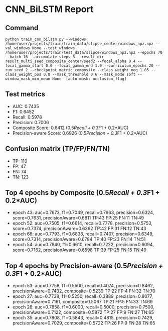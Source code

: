 # CNN_BiLSTM Report

## Command
```
python train_cnn_bilstm.py --windows /home/user/projects/train/train_data/slipce_center/windows_npz.npz --val_windows None --test_windows /home/user/projects/train/test_data/slipce/windows_npz.npz --epochs 70 --batch 16 --accumulate_steps 8 --result_dir result_multi_seed_composite_center/seed2 --focal_alpha 0.4 --focal_gamma_start 0.0 --focal_gamma_end 1.0 --curriculum_epochs 20 --run_seed 2 --checkpoint_metric composite --class_weight_neg 1.05 --class_weight_pos 0.8 --mask_threshold 0.6 --mask_mode soft --window_mask_min_mean None  [auto-mask: occlusion_flag]
```

## Test metrics
- AUC: 0.7435
- F1: 0.6452
- Recall: 0.5978
- Precision: 0.7006
- Composite Score: 0.6412 (0.5*Recall + 0.3*F1 + 0.2*AUC)
- Precision-aware Score: 0.6926 (0.5*Precision + 0.3*F1 + 0.2*AUC)
## Confusion matrix (TP/FP/FN/TN)
- TP: 110
- FP: 47
- FN: 74
- TN: 123

## Top 4 epochs by Composite (0.5*Recall + 0.3*F1 + 0.2*AUC)
- epoch 43: auc=0.7673, f1=0.7049, recall=0.7963, precision=0.6324, score=0.7631, precisionAware=0.6811  TP:43 FP:25 FN:11 TN:49
- epoch 52: auc=0.7505, f1=0.6614, recall=0.7778, precision=0.5753, score=0.7374, precisionAware=0.6362  TP:42 FP:31 FN:12 TN:43
- epoch 66: auc=0.7793, f1=0.6838, recall=0.7407, precision=0.6349, score=0.7314, precisionAware=0.6784  TP:40 FP:23 FN:14 TN:51
- epoch 54: auc=0.7840, f1=0.6610, recall=0.7222, precision=0.6094, score=0.7162, precisionAware=0.6598  TP:39 FP:25 FN:15 TN:49

## Top 4 epochs by Precision-aware (0.5*Precision + 0.3*F1 + 0.2*AUC)
- epoch 53: auc=0.7758, f1=0.5500, recall=0.4074, precision=0.8462, precisionAware=0.7432, composite=0.5239  TP:22 FP:4 FN:32 TN:70
- epoch 27: auc=0.7738, f1=0.5250, recall=0.3889, precision=0.8077, precisionAware=0.7161, composite=0.5067  TP:21 FP:5 FN:33 TN:69
- epoch 28: auc=0.7858, f1=0.6000, recall=0.5000, precision=0.7500, precisionAware=0.7122, composite=0.5872  TP:27 FP:9 FN:27 TN:65
- epoch 35: auc=0.7808, f1=0.5843, recall=0.4815, precision=0.7429, precisionAware=0.7029, composite=0.5722  TP:26 FP:9 FN:28 TN:65
